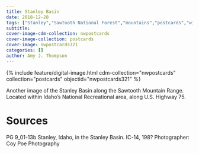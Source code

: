 ```yaml
---
title: Stanley Basin
date: 2018-12-28
tags: ["Stanley","Sawtooth National Forest","mountains","postcards","wilderness"]
subtitle: 
cover-image-cdm-collection: nwpostcards
cover-image-collection: postcards
cover-image: nwpostcards321
categories: []
author: Amy J. Thompson
---
```


{% include feature/digital-image.html cdm-collection="nwpostcards" collection="postcards" objectid="nwpostcards321" %}

Another image of the Stanley Basin along the Sawtooth Mountain Range. Located within Idaho’s National Recreational area, along U.S. Highway 75.

# Sources

PG 9_01-13b Stanley, Idaho, in the Stanley Basin. IC-14, 198? Photographer: Coy Poe Photography